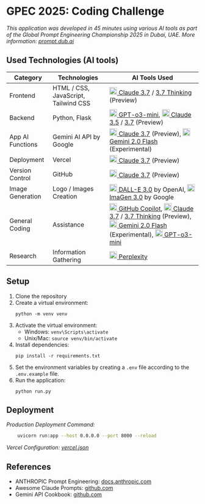 # GPEC 2025: Coding Challenge

*This application was developed in 45 minutes using various AI tools as part of the Global Prompt Engineering Championship 2025 in Dubai, UAE. More information: [prompt.dub.ai](https://prompt.dub.ai)*

## Used Technologies (AI tools)

| Category | Technologies | AI Tools Used |
|----------|-------------|---------------|
| Frontend | HTML / CSS, JavaScript, Tailwind CSS | [<img src="https://img.icons8.com/?size=512&id=H5H0mqCCr5AV&format=png" alt="Claude Logo" width="20"/> Claude 3.7](https://www.anthropic.com/claude) / [3.7 Thinking](https://www.anthropic.com/claude) (Preview) |
| Backend | Python, Flask | [<img src="https://static-00.iconduck.com/assets.00/openai-icon-2021x2048-4rpe5x7n.png" alt="OpenAI Logo" width="20"/> GPT-o3-mini](https://openai.com/), [<img src="https://img.icons8.com/?size=512&id=H5H0mqCCr5AV&format=png" alt="Claude Logo" width="20"/> Claude 3.5](https://www.anthropic.com/claude) / [3.7](https://www.anthropic.com/claude) (Preview) |
| App AI Functions | Gemini AI API by Google | [<img src="https://img.icons8.com/?size=512&id=H5H0mqCCr5AV&format=png" alt="Claude Logo" width="20"/> Claude 3.7](https://www.anthropic.com/claude) (Preview), [<img src="https://registry.npmmirror.com/@lobehub/icons-static-png/latest/files/dark/gemini-color.png" alt="Gemini Logo" width="20"/> Gemini 2.0 Flash](https://ai.google.dev/gemini-api) (Experimental) |
| Deployment | Vercel | [<img src="https://img.icons8.com/?size=512&id=H5H0mqCCr5AV&format=png" alt="Claude Logo" width="20"/> Claude 3.7](https://www.anthropic.com/claude) (Preview) |
| Version Control | GitHub | [<img src="https://img.icons8.com/?size=512&id=H5H0mqCCr5AV&format=png" alt="Claude Logo" width="20"/> Claude 3.7](https://www.anthropic.com/claude) (Preview) |
| Image Generation | Logo / Images Creation | [<img src="https://static-00.iconduck.com/assets.00/openai-icon-2021x2048-4rpe5x7n.png" alt="OpenAI Logo" width="20"/> DALL-E 3.0](https://openai.com/dall-e-3) by OpenAI, [<img src="https://www.google.com/favicon.ico" alt="Google Logo" width="20"/> ImaGen 3.0](https://imagen.research.google/) by Google |
| General Coding | Assistance | [<img src="https://www.podfeet.com/blog/wp-content/uploads/2021/09/GitHub-Copilot-logo-1040x650.png" alt="GitHub Logo" width="20"/> GitHub Copilot](https://github.com/features/copilot), [<img src="https://img.icons8.com/?size=512&id=H5H0mqCCr5AV&format=png" alt="Claude Logo" width="20"/> Claude 3.7](https://www.anthropic.com/claude) / [3.7 Thinking](https://www.anthropic.com/claude) (Preview), [<img src="https://registry.npmmirror.com/@lobehub/icons-static-png/latest/files/dark/gemini-color.png" alt="Gemini Logo" width="20"/> Gemini 2.0 Flash](https://ai.google.dev/gemini-api) (Experimental), [<img src="https://static-00.iconduck.com/assets.00/openai-icon-2021x2048-4rpe5x7n.png" alt="OpenAI Logo" width="20"/> GPT-o3-mini](https://openai.com/) |
| Research | Information Gathering | [<img src="https://www.perplexity.ai/favicon.ico" alt="Perplexity AI Logo" width="20"/> Perplexity](https://www.perplexity.ai/) |

## Setup

1. Clone the repository
2. Create a virtual environment:
   ```
   python -m venv venv
   ```
3. Activate the virtual environment:
   - Windows: `venv\Scripts\activate`
   - Unix/Mac: `source venv/bin/activate`
4. Install dependencies:
   ```
   pip install -r requirements.txt
   ```
5. Set the environment variables by creating a `.env` file according to the `.env.example` file.
6. Run the application:
   ```
   python run.py
   ```

## Deployment

*Production Deployment Command:*

```bash 
    uvicorn run:app --host 0.0.0.0 --port 8000 --reload
```

*Vercel Configuration: [vercel.json](vercel.json)*

## References

- ANTHROPIC Prompt Engineering: [docs.anthropic.com](https://docs.anthropic.com/en/docs/build-with-claude/prompt-engineering/overview)
- Awesome Claude Prompts: [github.com](https://github.com/langgptai/awesome-claude-prompts)
- Gemini API Cookbook: [github.com](https://github.com/google-gemini/cookbook/tree/main/quickstarts)